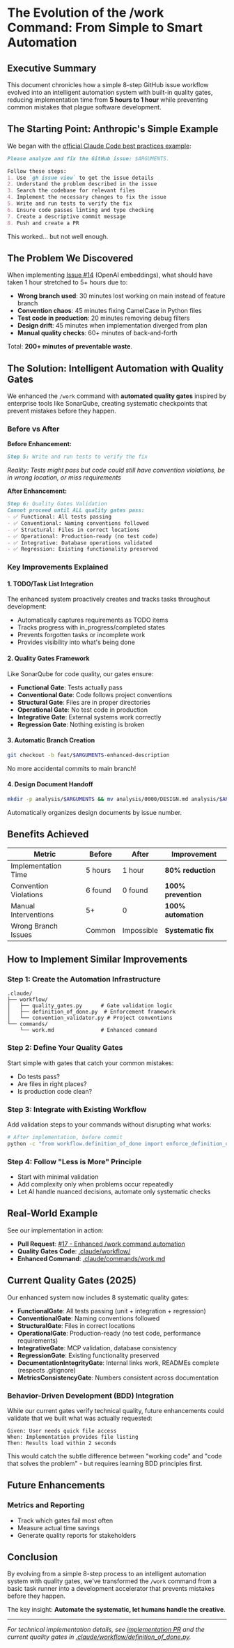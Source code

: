 # The Evolution of the /work Command: From Simple to Smart Automation

## Executive Summary

This document chronicles how a simple 8-step GitHub issue workflow evolved into an intelligent automation system with built-in quality gates, reducing implementation time from **5 hours to 1 hour** while preventing common mistakes that plague software development.

## The Starting Point: Anthropic's Simple Example

We began with the [official Claude Code best practices example](https://www.anthropic.com/engineering/claude-code-best-practices):

```markdown
Please analyze and fix the GitHub issue: $ARGUMENTS.

Follow these steps:
1. Use `gh issue view` to get the issue details
2. Understand the problem described in the issue
3. Search the codebase for relevant files
4. Implement the necessary changes to fix the issue
5. Write and run tests to verify the fix
6. Ensure code passes linting and type checking
7. Create a descriptive commit message
8. Push and create a PR
```

This worked... but not well enough.

## The Problem We Discovered

When implementing [Issue #14](https://github.com/dzivkovi/neo4j-for-surveillance-poc-3/issues/14) (OpenAI embeddings), what should have taken 1 hour stretched to 5+ hours due to:

- **Wrong branch used**: 30 minutes lost working on main instead of feature branch
- **Convention chaos**: 45 minutes fixing CamelCase in Python files
- **Test code in production**: 20 minutes removing debug filters
- **Design drift**: 45 minutes when implementation diverged from plan
- **Manual quality checks**: 60+ minutes of back-and-forth

Total: **200+ minutes of preventable waste**.

## The Solution: Intelligent Automation with Quality Gates

We enhanced the `/work` command with **automated quality gates** inspired by enterprise tools like SonarQube, creating systematic checkpoints that prevent mistakes before they happen.

### Before vs After

**Before Enhancement:**
```markdown
Step 5: Write and run tests to verify the fix
```
*Reality: Tests might pass but code could still have convention violations, be in wrong location, or miss requirements*

**After Enhancement:**
```markdown
Step 6: Quality Gates Validation
Cannot proceed until ALL quality gates pass:
- ✅ Functional: All tests passing
- ✅ Conventional: Naming conventions followed  
- ✅ Structural: Files in correct locations
- ✅ Operational: Production-ready (no test code)
- ✅ Integrative: Database operations validated
- ✅ Regression: Existing functionality preserved
```

### Key Improvements Explained

#### 1. **TODO/Task List Integration**
The enhanced system proactively creates and tracks tasks throughout development:
- Automatically captures requirements as TODO items
- Tracks progress with in_progress/completed states
- Prevents forgotten tasks or incomplete work
- Provides visibility into what's being done

#### 2. **Quality Gates Framework**
Like SonarQube for code quality, our gates ensure:
- **Functional Gate**: Tests actually pass
- **Conventional Gate**: Code follows project conventions
- **Structural Gate**: Files are in proper directories
- **Operational Gate**: No test code in production
- **Integrative Gate**: External systems work correctly
- **Regression Gate**: Nothing existing is broken

#### 3. **Automatic Branch Creation**
```bash
git checkout -b feat/$ARGUMENTS-enhanced-description
```
No more accidental commits to main branch!

#### 4. **Design Document Handoff**
```bash
mkdir -p analysis/$ARGUMENTS && mv analysis/0000/DESIGN.md analysis/$ARGUMENTS/DESIGN.md
```
Automatically organizes design documents by issue number.

## Benefits Achieved

| Metric | Before | After | Improvement |
|--------|--------|-------|-------------|
| Implementation Time | 5 hours | 1 hour | **80% reduction** |
| Convention Violations | 6 found | 0 found | **100% prevention** |
| Manual Interventions | 5+ | 0 | **100% automation** |
| Wrong Branch Issues | Common | Impossible | **Systematic fix** |

## How to Implement Similar Improvements

### Step 1: Create the Automation Infrastructure
```
.claude/
├── workflow/
│   ├── quality_gates.py      # Gate validation logic
│   ├── definition_of_done.py  # Enforcement framework
│   └── convention_validator.py # Project conventions
└── commands/
    └── work.md               # Enhanced command
```

### Step 2: Define Your Quality Gates
Start simple with gates that catch your common mistakes:
- Do tests pass?
- Are files in right places?
- Is production code clean?

### Step 3: Integrate with Existing Workflow
Add validation steps to your commands without disrupting what works:
```bash
# After implementation, before commit
python -c "from workflow.definition_of_done import enforce_definition_of_done; enforce_definition_of_done()"
```

### Step 4: Follow "Less is More" Principle
- Start with minimal validation
- Add complexity only when problems occur repeatedly
- Let AI handle nuanced decisions, automate only systematic checks

## Real-World Example

See our implementation in action:
- **Pull Request**: [#17 - Enhanced /work command automation](https://github.com/dzivkovi/neo4j-for-surveillance-poc-3/pull/17)
- **Quality Gates Code**: [.claude/workflow/](https://github.com/dzivkovi/neo4j-for-surveillance-poc-3/tree/feat/16-enhanced-work-automation/.claude/workflow)
- **Enhanced Command**: [.claude/commands/work.md](https://github.com/dzivkovi/neo4j-for-surveillance-poc-3/blob/feat/16-enhanced-work-automation/.claude/commands/work.md)

## Current Quality Gates (2025)

Our enhanced system now includes 8 systematic quality gates:

- **FunctionalGate**: All tests passing (unit + integration + regression)
- **ConventionalGate**: Naming conventions followed  
- **StructuralGate**: Files in correct locations
- **OperationalGate**: Production-ready (no test code, performance requirements)
- **IntegrativeGate**: MCP validation, database consistency
- **RegressionGate**: Existing functionality preserved
- **DocumentationIntegrityGate**: Internal links work, READMEs complete (respects .gitignore)
- **MetricsConsistencyGate**: Numbers consistent across documentation

### Behavior-Driven Development (BDD) Integration
While our current gates verify technical quality, future enhancements could validate that we built what was actually requested:

```gherkin
Given: User needs quick file access
When: Implementation provides file listing
Then: Results load within 2 seconds
```

This would catch the subtle difference between "working code" and "code that solves the problem" - but requires learning BDD principles first.

## Future Enhancements

### Metrics and Reporting
- Track which gates fail most often
- Measure actual time savings
- Generate quality reports for stakeholders

## Conclusion

By evolving from a simple 8-step process to an intelligent automation system with quality gates, we've transformed the `/work` command from a basic task runner into a development accelerator that prevents mistakes before they happen.

The key insight: **Automate the systematic, let humans handle the creative**.

---

*For technical implementation details, see [implementation PR](https://github.com/dzivkovi/neo4j-for-surveillance-poc-3/pull/17) and the current quality gates in [.claude/workflow/definition_of_done.py](../.claude/workflow/definition_of_done.py).*